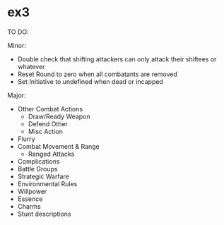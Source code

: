 ex3
===
TO DO:

Minor:
- Double check that shifting attackers can only attack their shiftees or whatever
- Reset Round to zero when all combatants are removed
- Set Initiative to undefined when dead or incapped

Major:
- Other Combat Actions
  - Draw/Ready Weapon
  - Defend Other
  - Misc Action
- Flurry
- Combat Movement & Range
  - Ranged Attacks
- Complications
- Battle Groups
- Strategic Warfare
- Environmental Rules
- Willpower
- Essence
- Charms
- Stunt descriptions